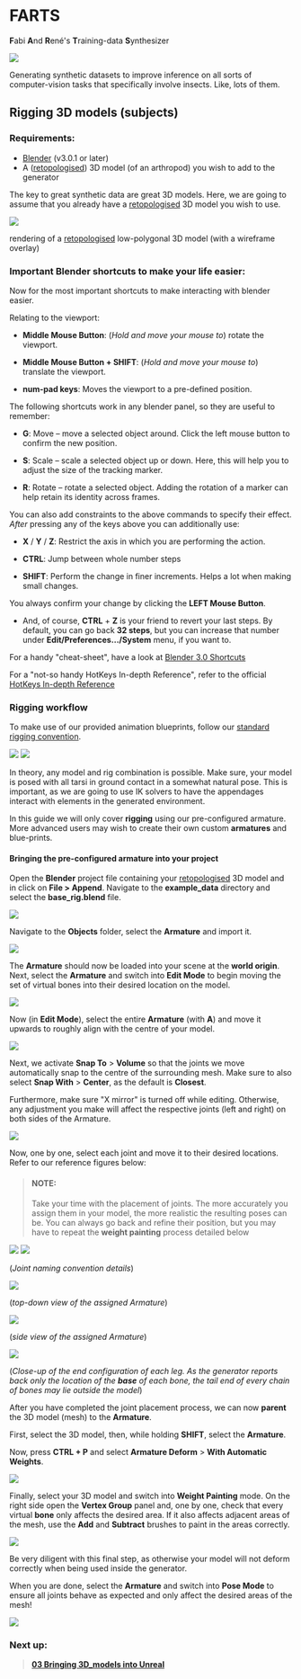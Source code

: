 # FARTS

**F**abi **A**nd **R**ené's **T**raining-data **S**ynthesizer

![](../images/06_launch.png)

Generating synthetic datasets to improve inference on all sorts of computer-vision tasks that specifically involve
insects. Like, lots of them.

## Rigging 3D models (subjects)

### Requirements:

* [Blender](https://www.blender.org/) (v3.0.1 or later)
* A ([retopologised](01_Retopologising_3D_models.md)) 3D model (of an arthropod) you wish to add to the generator

The key to great synthetic data are great 3D models.
Here, we are going to assume that you already have a [retopologised](01_Retopologising_3D_models.md) 3D model you wish
to use.

![](../images/clean_up_24_rig_01.png)

rendering of a [retopologised](01_Retopologising_3D_models.md) low-polygonal 3D model (with a wireframe overlay)

### Important Blender **shortcuts** to make your life easier:

Now for the most important shortcuts to make interacting with blender easier.

Relating to the viewport:

* **Middle Mouse Button**: (*Hold and move your mouse to*) rotate the viewport.

* **Middle Mouse Button + SHIFT**: (*Hold and move your mouse to*) translate the viewport.

* **num-pad keys**: Moves the viewport to a pre-defined position.

The following shortcuts work in any blender panel, so they are useful to remember:

* **G**: Move – move a selected object around. Click the left mouse button to confirm the new position.

* **S**: Scale – scale a selected object up or down. Here, this will help you to adjust the size of the tracking marker.

* **R**: Rotate – rotate a selected object. Adding the rotation of a marker can help retain its identity across frames.

You can also add constraints to the above commands to specify their effect. *After* pressing any of the keys above you
can additionally use:

* **X** / **Y** / **Z**: Restrict the axis in which you are performing the action.

* **CTRL**: Jump between whole number steps

* **SHIFT**: Perform the change in finer increments. Helps a lot when making small changes.

You always confirm your change by clicking the **LEFT Mouse Button**.

* And, of course, **CTRL** + **Z** is your friend to revert your last steps. By default, you can go back **32 steps**,
  but you can increase that number under **Edit/Preferences…/System** menu, if you want to.

For a handy "cheat-sheet", have a look
at [Blender 3.0 Shortcuts](https://projects.vrac.iastate.edu/reu2022/wp-content/uploads/Blender-3.0-Shortcuts-v1.2.pdf)

For a "not-so handy HotKeys In-depth Reference", refer to the
official [HotKeys In-depth Reference](https://download.blender.org/documentation/BlenderHotkeyReference.pdf)

### Rigging workflow

To make use of our provided animation blueprints, follow
our [standard rigging convention](../example_data/base_rig.blend).

<img src=figures/rig_layout_dark.png#gh-dark-mode-only >
<img src=figures/rig_layout_bright.png#gh-light-mode-only > 

In theory, any model and rig combination is possible. Make sure, your model is posed with all tarsi in ground
contact in a somewhat natural pose. This is important, as we are going to use IK solvers to have the appendages
interact with elements in the generated environment.

In this guide we will only cover **rigging** using our pre-configured armature. More advanced users may wish to create
their own custom **armatures** and blue-prints.

#### Bringing the pre-configured armature into your project

Open the **Blender** project file containing your [retopologised](01_Retopologising_3D_models.md) 3D model and in click 
on **File > Append**. Navigate to the **example_data** directory and select the **base_rig.blend** file.

![](../images/rig_02.PNG)

Navigate to the **Objects** folder, select the **Armature** and import it.

![](../images/rig_03.PNG)

The **Armature** should now be loaded into your scene at the **world origin**.
Next, select the **Armature** and switch into **Edit Mode** to begin moving the set of virtual bones into their desired 
location on the model.

![](../images/rig_04.PNG)

Now (in **Edit Mode**), select the entire **Armature** (with **A**) and move it upwards to roughly align with the centre
of your model.

![](../images/rig_05.PNG)

Next, we activate **Snap To** > **Volume** so that the joints we move automatically snap to the centre of the 
surrounding mesh. Make sure to also select **Snap With** > **Center**, as the default is **Closest**.

Furthermore, make sure "X mirror" is turned off while editing. Otherwise, any adjustment you make will affect the
respective joints (left and right) on both sides of the Armature.

![](../images/rig_06_clean.PNG)

Now, one by one, select each joint and move it to their desired locations. Refer to our reference figures below:

> #### NOTE:
> Take your time with the placement of joints. The more accurately you assign them in your model, the more realistic the
resulting poses can be. You can always go back and refine their position, but you may have to repeat the **weight 
painting** process detailed below

<img src=figures/rig_layout_dark.png#gh-dark-mode-only >
<img src=figures/rig_layout_bright.png#gh-light-mode-only > 

(*Joint naming convention details*)

![](../images/rig_06_top.PNG)

(*top-down view of the assigned Armature*)

![](../images/rig_07_side.PNG)

(*side view of the assigned Armature*)

![](../images/rig_08_close.PNG)

(*Close-up of the end configuration of each leg. As the generator reports back only the location of the
**base** of each bone, the tail end of every chain of bones may lie outside the model*)

After you have completed the joint placement process, we can now **parent** the 3D model (mesh) to the
**Armature**. 

First, select the 3D model, then, while holding **SHIFT**, select the **Armature**.

Now, press **CTRL + P** and select **Armature Deform** > **With Automatic Weights**.

![](../images/rig_09.PNG)

Finally, select your 3D model and switch into **Weight Painting** mode. On the right side open the **Vertex Group**
panel and, one by one, check that every virtual **bone** only affects the desired area. If it also affects adjacent
areas of the mesh, use the **Add** and **Subtract** brushes to paint in the areas correctly.

![](../images/rig_10.PNG)

Be very diligent with this final step, as otherwise your model will not deform correctly when being used inside the 
generator.

When you are done, select the **Armature** and switch into **Pose Mode** to ensure all joints behave as expected and only
affect the desired areas of the mesh!

![](../images/rig_11.gif)


### Next up:

> [**03 Bringing 3D_models into Unreal**](03_Bringing_3D_models_into_Unreal_guide.md)